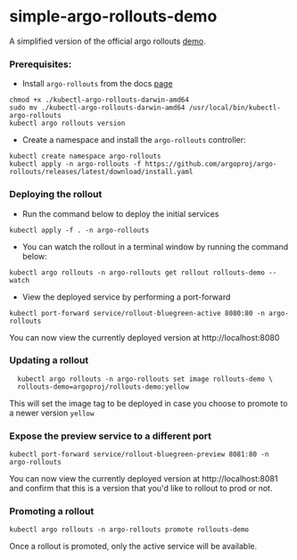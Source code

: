 # simple-argo-rollouts-demo

A simplified version of the official argo rollouts [demo](https://github.com/argoproj/rollouts-demo).

### Prerequisites:

- Install `argo-rollouts` from the docs [page](https://argo-rollouts.readthedocs.io/en/stable/installation/)
```
chmod +x ./kubectl-argo-rollouts-darwin-amd64
sudo mv ./kubectl-argo-rollouts-darwin-amd64 /usr/local/bin/kubectl-argo-rollouts
kubectl argo rollouts version
```
- Create a namespace and install the `argo-rollouts` controller:
```
kubectl create namespace argo-rollouts
kubectl apply -n argo-rollouts -f https://github.com/argoproj/argo-rollouts/releases/latest/download/install.yaml
```

### Deploying the rollout

- Run the command below to deploy the initial services
  
```
kubectl apply -f . -n argo-rollouts
```

- You can watch the rollout in a terminal window by running the command below:

```
kubectl argo rollouts -n argo-rollouts get rollout rollouts-demo --watch
```

- View the deployed service by performing a port-forward

```
kubectl port-forward service/rollout-bluegreen-active 8080:80 -n argo-rollouts
```

You can now view the currently deployed version at http://localhost:8080

### Updating a rollout

```
  kubectl argo rollouts -n argo-rollouts set image rollouts-demo \
  rollouts-demo=argoproj/rollouts-demo:yellow
```

This will set the image tag to be deployed in case you choose to promote to a newer version `yellow`

### Expose the preview service to a different port

```
kubectl port-forward service/rollout-bluegreen-preview 8081:80 -n argo-rollouts
```

You can now view the currently deployed version at http://localhost:8081 and confirm that this is a version that you'd like to rollout to prod or not.

### Promoting a rollout

```
kubectl argo rollouts -n argo-rollouts promote rollouts-demo
```

Once a rollout is promoted, only the active service will be available.
